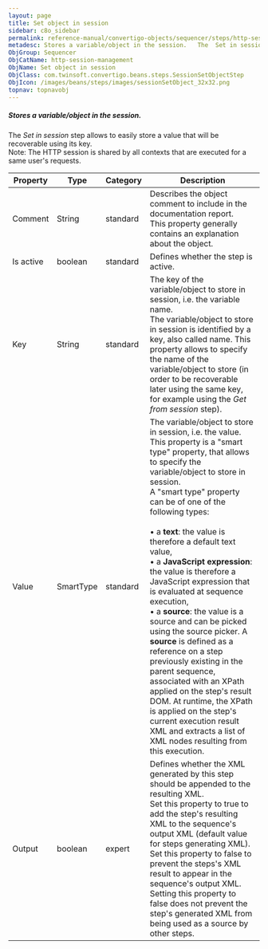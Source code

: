 ```yaml
---
layout: page
title: Set object in session
sidebar: c8o_sidebar
permalink: reference-manual/convertigo-objects/sequencer/steps/http-session-management/set-object-in-session/
metadesc: Stores a variable/object in the session.   The  Set in session  step allows to easily store a value that will be recoverable using its key.  <span cla
ObjGroup: Sequencer
ObjCatName: http-session-management
ObjName: Set object in session
ObjClass: com.twinsoft.convertigo.beans.steps.SessionSetObjectStep
ObjIcon: /images/beans/steps/images/sessionSetObject_32x32.png
topnav: topnavobj
---
```

##### Stores a variable/object in the session. 

The <i>Set in session</i> step allows to easily store a value that will be recoverable using its key. <br/><span class="orangetwinsoft">Note:</span> The HTTP session is shared by all contexts that are executed for a same user's requests. 

Property | Type | Category | Description
--- | --- | --- | ---
Comment | String | standard | Describes the object comment to include in the documentation report.<br/>This property generally contains an explanation about the object.
Is active | boolean | standard | Defines whether the step is active.
Key | String | standard | The key of the variable/object to store in session, i.e. the variable name.<br/>The variable/object to store in session is identified by a key, also called name. This property allows to specify the name of the variable/object to store (in order to be recoverable later using the same key, for example using the <i>Get from session</i> step).
Value | SmartType | standard | The variable/object to store in session, i.e. the value.<br/>This property is a "smart type" property, that allows to specify the variable/object to store in session. <br/>A "smart type" property can be of one of the following types: <br/><br/>• a <b>text</b>: the value is therefore a default text value, <br/>• a <b>JavaScript expression</b>: the value is therefore a JavaScript expression that is evaluated at sequence execution, <br/>• a <b>source</b>: the value is a source and can be picked using the source picker. A <b>source</b> is defined as a reference on a step previously existing in the parent sequence, associated with an XPath applied on the step's result DOM. At runtime, the XPath is applied on the step's current execution result XML and extracts a list of XML nodes resulting from this execution. <br/>
Output | boolean | expert | Defines whether the XML generated by this step should be appended to the resulting XML.<br/>Set this property to <span class="computer">true</span> to add the step's resulting XML to the sequence's output XML (default value for steps generating XML). Set this property to <span class="computer">false</span> to prevent the steps's XML result to appear in the sequence's output XML.<br/>Setting this property to <span class="computer">false</span> does not prevent the step's generated XML from being used as a source by other steps.
